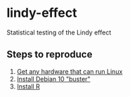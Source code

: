 # lindy-effect
Statistical testing of the Lindy effect

## Steps to reproduce

1. [Get any hardware that can run Linux](https://github.com/alevchuk/minibank/blob/master/README.md#model-4--node-at-home)
2. [Install Debian 10 "buster"](https://github.com/alevchuk/minibank/blob/master/README.md#operating-system)
3. [Install R](https://github.com/alevchuk/lindy-effect/blob/master/R/README.md)
